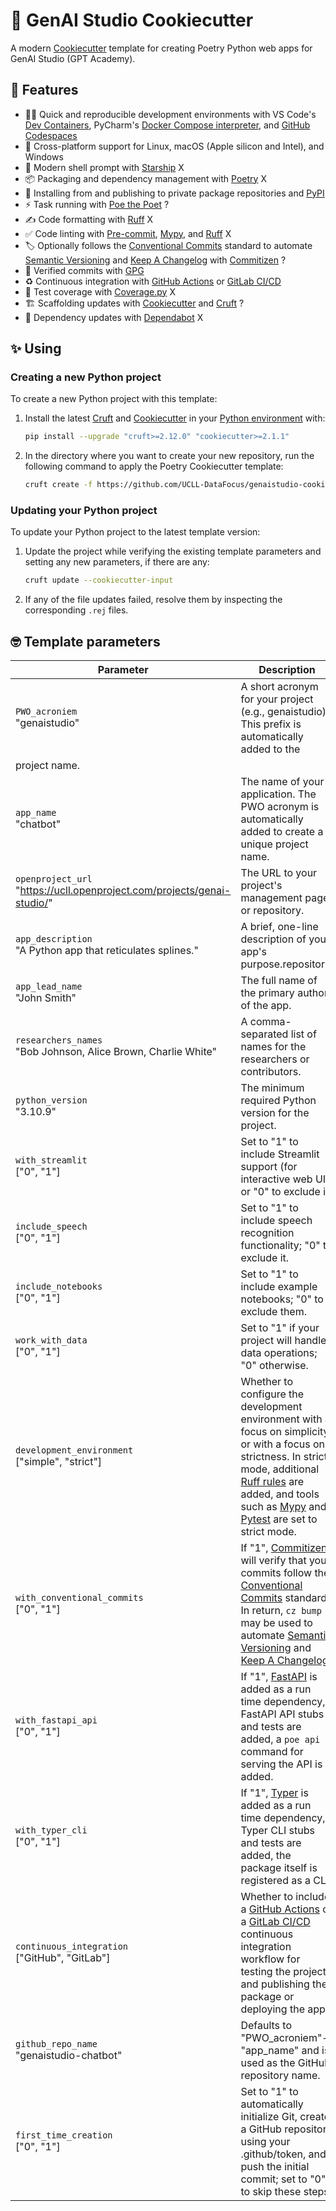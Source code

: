 # 🍪 GenAI Studio Cookiecutter

A modern [Cookiecutter](https://github.com/cookiecutter/cookiecutter) template for creating Poetry Python web apps for GenAI Studio (GPT Academy).

## 🎁 Features

- 🧑‍💻 Quick and reproducible development environments with VS Code's [Dev Containers](https://code.visualstudio.com/docs/devcontainers/containers), PyCharm's [Docker Compose interpreter](https://www.jetbrains.com/help/pycharm/using-docker-compose-as-a-remote-interpreter.html#docker-compose-remote), and [GitHub Codespaces](https://github.com/features/codespaces)
- 🌈 Cross-platform support for Linux, macOS (Apple silicon and Intel), and Windows 
- 🐚 Modern shell prompt with [Starship](https://github.com/starship/starship) X
- 📦 Packaging and dependency management with [Poetry](https://github.com/python-poetry/poetry) X
- 🚚 Installing from and publishing to private package repositories and [PyPI](https://pypi.org/)
- ⚡️ Task running with [Poe the Poet](https://github.com/nat-n/poethepoet) ?
- ✍️ Code formatting with [Ruff](https://github.com/charliermarsh/ruff) X
- ✅ Code linting with [Pre-commit](https://pre-commit.com/), [Mypy](https://github.com/python/mypy), and [Ruff](https://github.com/charliermarsh/ruff) X
- 🏷 Optionally follows the [Conventional Commits](https://www.conventionalcommits.org/) standard to automate [Semantic Versioning](https://semver.org/) and [Keep A Changelog](https://keepachangelog.com/) with [Commitizen](https://github.com/commitizen-tools/commitizen) ?
- 💌 Verified commits with [GPG](https://gnupg.org/)
- ♻️ Continuous integration with [GitHub Actions](https://docs.github.com/en/actions) or [GitLab CI/CD](https://docs.gitlab.com/ee/ci/)
- 🧪 Test coverage with [Coverage.py](https://github.com/nedbat/coveragepy) X
- 🏗 Scaffolding updates with [Cookiecutter](https://github.com/cookiecutter/cookiecutter) and [Cruft](https://github.com/cruft/cruft) ?
- 🧰 Dependency updates with [Dependabot](https://docs.github.com/en/code-security/supply-chain-security/keeping-your-dependencies-updated-automatically/about-dependabot-version-updates) X

## ✨ Using

### Creating a new Python project

To create a new Python project with this template:

1. Install the latest [Cruft](https://github.com/cruft/cruft) and [Cookiecutter](https://github.com/cookiecutter/cookiecutter) in your [Python environment](https://github.com/pyenv/pyenv-virtualenv) with:

   ```sh
   pip install --upgrade "cruft>=2.12.0" "cookiecutter>=2.1.1"
   ```

2. In the directory where you want to create your new repository, run the following command to apply the Poetry Cookiecutter template:

   ```sh
   cruft create -f https://github.com/UCLL-DataFocus/genaistudio-cookiecutter
   ```

### Updating your Python project

To update your Python project to the latest template version:

1. Update the project while verifying the existing template parameters and setting any new parameters, if there are any:

   ```sh
   cruft update --cookiecutter-input
   ```

2. If any of the file updates failed, resolve them by inspecting the corresponding `.rej` files.

## 🤓 Template parameters

| Parameter                                                                 | Description                                                                                                                                                                                                                                                                                                                           |
| ------------------------------------------------------------------------- | ------------------------------------------------------------------------------------------------------------------------------------------------------------------------------------------------------------------------------------------------------------------------------------------------------------------------------------- |
| `PWO_acroniem` <br> "genaistudio"                                   | 	A short acronym for your project (e.g., genaistudio). This prefix is automatically added to the
project name.                                                                                                                                                                                                                                                      |
| `app_name` <br> "chatbot"                                  | The name of your application. The PWO acronym is automatically added to create a unique project name.                                                                                                                               |
| `openproject_url` <br> "https://ucll.openproject.com/projects/genai-studio/"   | The URL to your project's management page or repository.                                                                                                                                                                                                                                                                                             |
| `app_description` <br> "A Python app that reticulates splines."         | A brief, one-line description of your app's purpose.repository.                                                                                                                                                                                                                                                                                                  |
| `app_lead_name` <br> "John Smith"                                           | The full name of the primary author of the app.                                                                                                                                                                                                                                                                                   |
| `researchers_names` <br> "Bob Johnson, Alice Brown, Charlie White"                                | A comma-separated list of names for the researchers or contributors.                                                                                                                                                                                                                                                                             |
| `python_version` <br> "3.10.9"                                              | The minimum required Python version for the project.                                                                                                                                                                                                                                                                                 |
| `with_streamlit` <br> ["0", "1"]                                   | Set to "1" to include Streamlit support (for interactive web UI) or "0" to exclude it.                                                                                                                                                                                                                                                                             |
| `include_speech` <br> ["0", "1"]                                         | Set to "1" to include speech recognition functionality; "0" to exclude it.                                                                                                                                                                                                                                                                         |
| `include_notebooks` <br> ["0", "1"]                                           | Set to "1" to include example notebooks; "0" to exclude them.                                                                                                                                                                                                                                                                         |
| `work_with_data` <br> ["0", "1"]                                             | Set to "1" if your project will handle data operations; "0" otherwise.                                                                                                                                                                                                                                                                            |
| `development_environment` <br> ["simple", "strict"]                       | Whether to configure the development environment with a focus on simplicity or with a focus on strictness. In strict mode, additional [Ruff rules](https://docs.astral.sh/ruff/rules/) are added, and tools such as [Mypy](https://github.com/python/mypy) and [Pytest](https://github.com/pytest-dev/pytest) are set to strict mode. |
| `with_conventional_commits` <br> ["0", "1"]                               | If "1", [Commitizen](https://github.com/commitizen-tools/commitizen) will verify that your commits follow the [Conventional Commits](https://www.conventionalcommits.org/) standard. In return, `cz bump` may be used to automate [Semantic Versioning](https://semver.org/) and [Keep A Changelog](https://keepachangelog.com/).     |
| `with_fastapi_api` <br> ["0", "1"]                                        | If "1", [FastAPI](https://github.com/tiangolo/fastapi) is added as a run time dependency, FastAPI API stubs and tests are added, a `poe api` command for serving the API is added.                                                                                                                                                    |
| `with_typer_cli` <br> ["0", "1"]                                          | If "1", [Typer](https://github.com/tiangolo/typer) is added as a run time dependency, Typer CLI stubs and tests are added, the package itself is registered as a CLI.                                                                                                                                                                 |
| `continuous_integration` <br> ["GitHub", "GitLab"]                        | Whether to include a [GitHub Actions](https://docs.github.com/en/actions) or a [GitLab CI/CD](https://docs.gitlab.com/ee/ci/) continuous integration workflow for testing the project, and publishing the package or deploying the app.                                                                                               |
| `github_repo_name` <br> "genaistudio-chatbot"                                             | Defaults to "PWO_acroniem"-"app_name" and is used as the GitHub repository name.                                                                                                                                                                                                                                                                                      |
| `first_time_creation` <br> ["0", "1"]                                          | Set to "1" to automatically initialize Git, create a GitHub repository using your .github/token, and push the initial commit; set to "0" to skip these steps.                                                                                                                                                                                                                                                                                     |